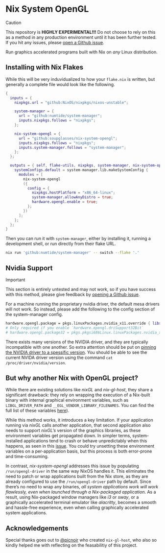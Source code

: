 # Nix System OpenGL

> [!CAUTION]
> This repository is __HIGHLY EXPERIMENTAL!!!__ Do not choose to rely on this as a method in any production environment until it has been further tested. If you hit any issues, please [open a Github issue](https://github.com/soupglasses/nix-system-opengl/issues/new/choose).

Run graphics accelerated programs built with Nix on _any_ Linux distribution.


## Installing with Nix Flakes

While this will be very induvidualized to how your `flake.nix` is written, but generally a complete file would look like the following.

```nix
{
  inputs = {
    nixpkgs.url = "github:NixOS/nixpkgs/nixos-unstable";

    system-manager = {
      url = "github:numtide/system-manager";
      inputs.nixpkgs.follows = "nixpkgs";
    };

    nix-system-opengl = {
      url = "github:soupglasses/nix-system-opengl";
      inputs.nixpkgs.follows = "nixpkgs";
      inputs.system-manager.follows = "system-manager";
    };
  };

  outputs = { self, flake-utils, nixpkgs, system-manager, nix-system-opengl }: {
    systemConfigs.default = system-manager.lib.makeSystemConfig {
      modules = [
        nix-system-opengl
        ({
          config = {
            nixpkgs.hostPlatform = "x86_64-linux";
            system-manager.allowAnyDistro = true;
            hardware.opengl.enable = true;
          };
        })
      ];
    };
  };
}
```

Then you can run it with `system-manager`, either by installing it, running a development shell, or run directly from their flake URL.

```bash
nix run 'github:numtide/system-manager' -- switch --flake '.'
```


## Nvidia Support

> [!IMPORTANT]
> This section is entirely untested and may not work, so if you have success with this method, please give feedback by [opening a Github issue](https://github.com/soupglasses/nix-system-opengl/issues/new/choose).

For a machine running the proprietary nvidia driver, the default mesa drivers will not work. So instead, please add the following to the config section of the system-manager config.
```nix
hardware.opengl.package = pkgs.linuxPackages.nvidia_x11.override { libsOnly = true; kernel = null; };
# Only required if you enable `hardware.opengl.driSupport32Bit`
# hardware.opengl.package32 = pkgs.pkgsi686Linux.linuxPackages.nvidia_x11.override { libsOnly = true; kernel = null; };
```

There exists many versions of the NVIDIA driver, and they are typically incompatible with one another. So extra attention should be put on [pinning the NVIDIA driver to a spessific version](https://nixos.wiki/wiki/Nvidia#Running_Specific_NVIDIA_Driver_Versions). You should be able to see the current NVIDA driver version using the command `cat /proc/driver/nvidia/version`.


## But why another Nix with OpenGL project?

While there are existing solutions like _nixGL_ and _nix-gl-host_, they share a significant drawback: they rely on wrapping the execution of a Nix-built binary with internal graphical environment variables, such as `LIBGL_DRIVER_PATH` and `__EGL_VENDOR_LIBRARY_FILENAMES`. You can find the full list of these variables [here](https://github.com/nix-community/nixGL/blob/310f8e49a149e4c9ea52f1adf70cdc768ec53f8a/nixGL.nix#L53-L62)).

While this method works, it introduces a key limitation. If your application running via _nixGL_ calls another application, that second application also needs to support _nixGL’s_ version of the graphics libraries, as these environment variables get propagated down. In simpler terms, system-installed applications tend to crash or behave unpredictably when this happens, as seen in this [issue](https://github.com/nix-community/nixGL/issues/116). You could try unsetting these environment variables on a per-application basis, but this process is both error-prone and time-consuming.

In contrast, _nix-system-opengl_ addresses this issue by populating `/run/opengl-driver` in the same way NixOS handles it. This eliminates the need to patch or wrap applications built from the Nix store, as they are already configured to use the `/run/opengl-driver` path by default. Since there’s no need to wrap any binaries, _all system applications work will work flawlessly, even when launched through a Nix-packaged application_. As a result, using Nix-packaged window managers like _i3_ or _sway_, or a graphically accelerated terminal emulator like _alacritty_, becomes a smooth and hassle-free experience, even when calling graphically accelerated system applications.


## Acknowledgements

Special thanks goes out to [@picnoir](https://github.com/picnoir) who created `nix-gl-host`, who also so kindly helped me with reflecting on the feasabilitiy of this project.
